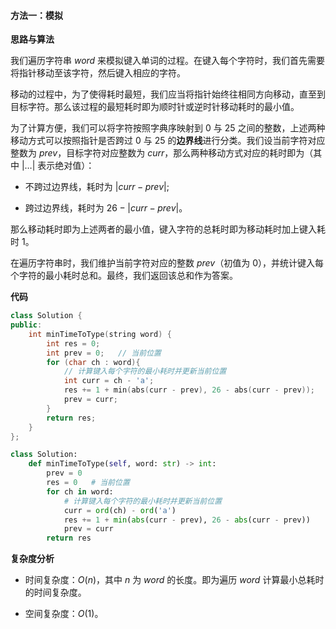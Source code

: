 #### 方法一：模拟

**思路与算法**

我们遍历字符串 $\textit{word}$ 来模拟键入单词的过程。在键入每个字符时，我们首先需要将指针移动至该字符，然后键入相应的字符。

移动的过程中，为了使得耗时最短，我们应当将指针始终往相同方向移动，直至到目标字符。那么该过程的最短耗时即为顺时针或逆时针移动耗时的最小值。

为了计算方便，我们可以将字符按照字典序映射到 $0$ 与 $25$ 之间的整数，上述两种移动方式可以按照指针是否跨过 $0$ 与 $25$ 的**边界线**进行分类。我们设当前字符对应整数为 $\textit{prev}$，目标字符对应整数为 $\textit{curr}$，那么两种移动方式对应的耗时即为（其中 $|\dots|$ 表示绝对值）：

- 不跨过边界线，耗时为 $|\textit{curr} - \textit{prev}|$;

- 跨过边界线，耗时为 $26 - |\textit{curr} - \textit{prev}|$。

那么移动耗时即为上述两者的最小值，键入字符的总耗时即为移动耗时加上键入耗时 $1$。

在遍历字符串时，我们维护当前字符对应的整数 $\textit{prev}$（初值为 $0$），并统计键入每个字符的最小耗时总和。最终，我们返回该总和作为答案。

**代码**

```C++ [sol1-C++]
class Solution {
public:
    int minTimeToType(string word) {
        int res = 0;
        int prev = 0;   // 当前位置
        for (char ch : word){
            // 计算键入每个字符的最小耗时并更新当前位置
            int curr = ch - 'a';
            res += 1 + min(abs(curr - prev), 26 - abs(curr - prev));
            prev = curr;
        }
        return res;
    }
};
```


```Python [sol1-Python3]
class Solution:
    def minTimeToType(self, word: str) -> int:
        prev = 0
        res = 0   # 当前位置
        for ch in word:
            # 计算键入每个字符的最小耗时并更新当前位置
            curr = ord(ch) - ord('a')
            res += 1 + min(abs(curr - prev), 26 - abs(curr - prev))
            prev = curr
        return res
```


**复杂度分析**

- 时间复杂度：$O(n)$，其中 $n$ 为 $\textit{word}$ 的长度。即为遍历 $\textit{word}$ 计算最小总耗时的时间复杂度。

- 空间复杂度：$O(1)$。